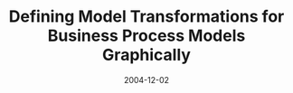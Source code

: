 ---
abstract: ''
authors:
- Marion Murzek
- Gerhard Kramler
date: '2004-12-02'
featured: false
links:
- name: Publik
  url: https://publik.tuwien.ac.at/showentry.php?ID=139041&lang=2
publication_types:
- '1'
publishDate: '2004-12-02'
specifics: 'Vortrag: 5th International Conference on Practical Aspects of Knowledge
  Management (PAKM), Wien; 02.12.2004; in: "Workshop on Ontology and Enterprise Modelling:
  Ingredients for Interoperability", (2004).'
title: Defining Model Transformations for Business Process Models Graphically
url_pdf: http://www.big.tuwien.ac.at/research/publications/2004/0904.pdf
---